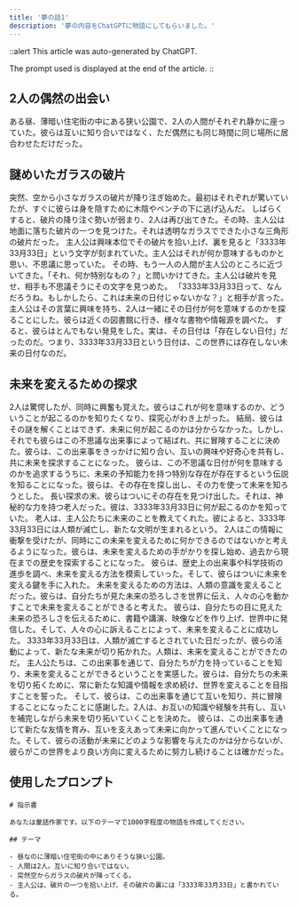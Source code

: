 ```yaml
---
title: '夢の話1'
description: '夢の内容をChatGPTに物語にしてもらいました。'
---
```


::alert
This article was auto-generated by ChatGPT.

The prompt used is displayed at the end of the article.
::

## 2人の偶然の出会い

ある昼、薄暗い住宅街の中にある狭い公園で、2人の人間がそれぞれ静かに座っていた。彼らは互いに知り合いではなく、ただ偶然にも同じ時間に同じ場所に居合わせただけだった。

## 謎めいたガラスの破片

突然、空から小さなガラスの破片が降り注ぎ始めた。最初はそれぞれが驚いていたが、すぐに彼らは身を隠すために木陰やベンチの下に逃げ込んだ。
しばらくすると、破片の降り注ぐ勢いが弱まり、2人は再び出てきた。その時、主人公は地面に落ちた破片の一つを見つけた。それは透明なガラスでできた小さな三角形の破片だった。
主人公は興味本位でその破片を拾い上げ、裏を見ると「3333年33月33日」という文字が刻まれていた。主人公はそれが何か意味するものかと思い、不思議に思っていた。
その時、もう一人の人間が主人公のところに近づいてきた。「それ、何か特別なもの？」と問いかけてきた。主人公は破片を見せ、相手も不思議そうにその文字を見つめた。
「3333年33月33日って、なんだろうね。もしかしたら、これは未来の日付じゃないかな？」と相手が言った。
主人公はその言葉に興味を持ち、2人は一緒にその日付が何を意味するのかを探ることにした。彼らは近くの図書館に行き、様々な書物や情報源を調べた。
すると、彼らはとんでもない発見をした。実は、その日付は「存在しない日付」だったのだ。つまり、3333年33月33日という日付は、この世界には存在しない未来の日付なのだ。

## 未来を変えるための探求

2人は驚愕したが、同時に興奮も覚えた。彼らはこれが何を意味するのか、どういうことが起こるのかを知りたくなり、探究心がわき上がった。
結局、彼らはその謎を解くことはできず、未来に何が起こるのかは分からなかった。しかし、それでも彼らはこの不思議な出来事によって結ばれ、共に冒険することに決めた。彼らは、この出来事をきっかけに知り合い、互いの興味や好奇心を共有し、共に未来を探求することになった。
彼らは、この不思議な日付が何を意味するのかを追求するうちに、未来の予知能力を持つ特別な存在が存在するという伝説を知ることになった。彼らは、その存在を探し出し、その力を使って未来を知ろうとした。
長い探求の末、彼らはついにその存在を見つけ出した。それは、神秘的な力を持つ老人だった。彼は、3333年33月33日に何が起こるのかを知っていた。
老人は、主人公たちに未来のことを教えてくれた。彼によると、3333年33月33日には人類が滅亡し、新たな文明が生まれるという。
2人はこの情報に衝撃を受けたが、同時にこの未来を変えるために何かできるのではないかと考えるようになった。彼らは、未来を変えるための手がかりを探し始め、過去から現在までの歴史を探索することになった。
彼らは、歴史上の出来事や科学技術の進歩を調べ、未来を変える方法を模索していった。そして、彼らはついに未来を変える鍵を手に入れた。
未来を変えるための方法は、人類の意識を変えることだった。彼らは、自分たちが見た未来の恐ろしさを世界に伝え、人々の心を動かすことで未来を変えることができると考えた。
彼らは、自分たちの目に見えた未来の恐ろしさを伝えるために、書籍や講演、映像などを作り上げ、世界中に発信した。そして、人々の心に訴えることによって、未来を変えることに成功した。
3333年33月33日は、人類が滅亡するとされていた日だったが、彼らの活動によって、新たな未来が切り拓かれた。人類は、未来を変えることができたのだ。
主人公たちは、この出来事を通じて、自分たちが力を持っていることを知り、未来を変えることができるということを実感した。彼らは、自分たちの未来を切り拓くために、常に新たな知識や情報を求め続け、世界を変えることを目指すことを誓った。
そして、彼らは、この出来事を通じて互いを知り、共に冒険することになったことに感謝した。2人は、お互いの知識や経験を共有し、互いを補完しながら未来を切り拓いていくことを決めた。
彼らは、この出来事を通じて新たな友情を育み、互いを支えあって未来に向かって進んでいくことになった。そして、彼らの活動が未来にどのような影響を与えたのかは分からないが、彼らがこの世界をより良い方向に変えるために努力し続けることは確かだった。

## 使用したプロンプト

```md[prompt.md]
# 指示書

あなたは童話作家です。以下のテーマで1000字程度の物語を作成してください。

## テーマ

- 昼なのに薄暗い住宅街の中にありそうな狭い公園。
- 人間は2人。互いに知り合いではない。
- 突然空からガラスの破片が降ってくる。
- 主人公は、破片の一つを拾い上げ、その破片の裏には「3333年33月33日」と書かれている。
```
